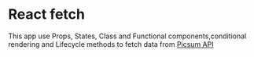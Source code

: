 # React fetch 

This app use Props, States, Class and Functional components,conditional rendering and Lifecycle methods to fetch data from [Picsum API](https://picsum.photos/)








